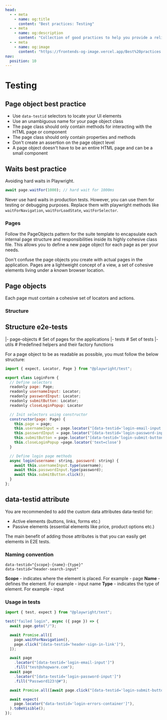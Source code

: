 ```yaml
---
head:
  - - meta
    - name: og:title
      content: "Best practices: Testing"
  - - meta
    - name: og:description
      content: "Collection of good practices to help you provide a reliable application."
  - - meta
    - name: og:image
      content: "https://frontends-og-image.vercel.app/Best%20practices:%20**Testing**.png"
nav:
  position: 10
---
```


# Testing

## Page object best practice

- Use `data-testid` selectors to locate your UI elements
- Use an unambiguous name for your page object class
- The page class should only contain methods for interacting with the HTML page or component
- The page class should only contain properties and methods
- Don't create an assertion on the page object level
- A page object doesn't have to be an entire HTML page and can be a small component

## Waits best practice

Avoiding hard waits in Playwright.

```js
await page.waitFor(1000); // hard wait for 1000ms
```

Never use hard waits in production tests. However, you can use them for testing or debugging purposes.
Replace them with playwright methods like `waitForNavigation`, `waitForLoadState`, `waitForSelector`.

### Pages

Follow the PageObjects pattern for the suite template to encapsulate each internal page structure and responsibilities inside its highly cohesive class file. This allows you to define a new page object for each page as per your needs.

Don't confuse the page objects you create with actual pages in the application. Pages are a lightweight concept of a view, a set of cohesive elements living under a known browser location.

## Page objects

Each page must contain a cohesive set of locators and actions.

### Structure

## Structure e2e-tests

|- page-objects # Set of pages for the applications
|- tests # Set of tests
|- utils # Predefined helpers and their factory functions

For a page object to be as readable as possible, you must follow the below structure:

```js
import { expect, Locator, Page } from "@playwright/test";

export class LoginForm {
  // Define selectors
  readonly page: Page;
  readonly usernameInput: Locator;
  readonly passwordInput: Locator;
  readonly submitButton: Locator;
  readonly closeLoginPopup: Locator

  // Init selectors using constructor
  constructor(page: Page) {
    this.page = page;
    this.usernameInput = page.locator("[data-testid='login-email-input']");
    this.passwordInput = page.locator("[data-testid='login-password-input']");
    this.submitButton = page.locator("[data-testid='login-submit-button']");
    this.closeLoginPopup =page.locator('text=close')
  }

  // Define login page methods
  async login(username: string, password: string) {
    await this.usernameInput.type(username);
    await this.passwordInput.type(password);
    await this.submitButton.click();
  }
};
```

## data-testid attribute

You are recommended to add the custom data attributes data-testid for:

- Active elements (buttons, links, forms etc.)
- Passive elements (essential elements like price, product options etc.)

The main benefit of adding those attributes is that you can easily get elements in E2E tests.

### Naming convention

```
data-testid="{scope}-{name}-{type}"
data-testid="header-search-input"
```

**Scope** - indicates where the element is placed. For example - page
**Name** - defines the element. For example - input name
**Type** - indicates the type of element. For example - input

### Usage in tests

```js
import { test, expect } from "@playwright/test";

test("failed login", async ({ page }) => {
  await page.goto("/");

  await Promise.all([
    page.waitForNavigation(),
    page.click("[data-testid='header-sign-in-link']"),
  ]);

  await page
    .locator("[data-testid='login-email-input']")
    .fill("test@shopware.com");
  await page
    .locator("[data-testid='login-password-input']")
    .fill("Password123!@#");

  await Promise.all([await page.click("[data-testid='login-submit-button']")]);

  await expect(
    page.locator("data-testid='login-errors-container']"),
  ).toBeVisible();
});
```
